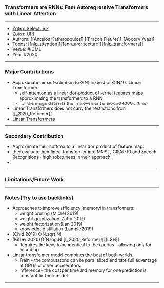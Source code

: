 ### Transformers are RNNs: Fast Autoregressive Transformers with Linear Attention
---
- [Zotero Select Link](zotero://select/groups/2480461/items/GN8AKUSI)
- [Zotero URI](https://www.zotero.org/groups/2480461/items/GN8AKUSI)
- Authors: [[Angelos Katharopoulos]] [[Fraçois Fleuret]] [[Apoorv Vyas]]
- Topics: [[nlp_attention]] [[ann_architecture]] [[nlp_transformers]]
- Venue: #ICML
- Year: #2020
---
### Major Contributions
- Approximate the self-attention to O(N) instead of O(N^2): Linear Transformer
	- self-attention as a linear dot-product of kernel features maps approximating the transformers to a RNN
	- For the image datasets the improvement is around 4000x (time)
- Linear Transformers does not carry the restrictions from [[_2020_Reformer]]
- [Linear Transforrmers](https://linear-transformers.com/)
---
### Secondary Contribution
- Approximate their softmax to a linear dor product of feature maps
- they evaluate their linear transformer into MNIST, CIFAR-10 and Speech Recognitions - high robstuness in their approach
- 
---
### Limitations/Future Work
---
### Notes (Try to use backlinks)
- Approaches to improve efficiency (memory) in transformers:
	- weight pruning (Michel 2019)
	- weight quantization (Zafrir 2019)
	- weight factorization (Lan 2019)
	- knowledge distillation (Lample 2019)
- (Child 2019) O(N.sqrt.N)
- (Kitaev 2020) O(N.log.N) [[_2020_Reformer]] [[LSH]]
	- Requires the keys to be identical to the queries - allowing only for encoding
- Linear transformer model combines the best of both worlds. 
	- Train - the computations can be parallelized and take full advantage of GPUs or other accelerators. 
	- Infference - the cost per time and memory for one prediction is constant for their model.
---
